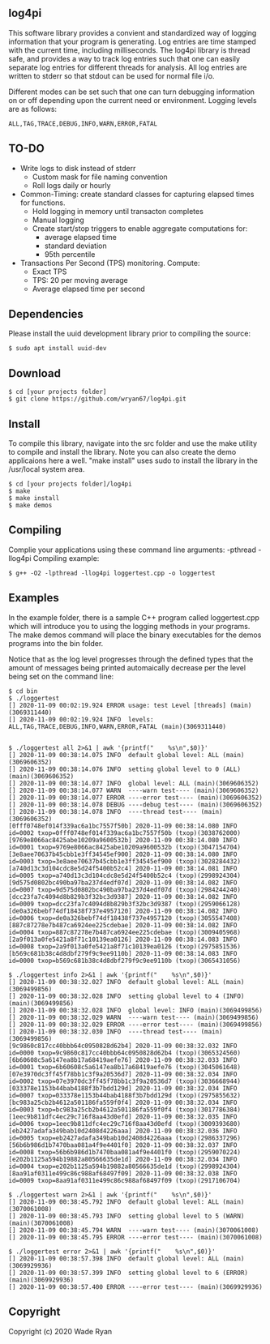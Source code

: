 log4pi
------

This software library provides a convient and standardized way of logging information that your program is generating. Log entries are time stamped with the current time, including milliseconds. The log4pi library is thread safe, and provides a way to track log entries such that one can easily separate log entries for different threads for analysis.  All log entries are written to stderr so that stdout can be used for normal file i/o.  

Different modes can be set such that one can turn debugging information on or off depending upon the current need or environment.  Logging levels are as follows:

    ALL,TAG,TRACE,DEBUG,INFO,WARN,ERROR,FATAL

## TO-DO

* Write logs to disk instead of stderr
  * Custom mask for file naming convention
  * Roll logs daily or hourly
* Common-Timing: create standard classes for capturing elapsed times for functions. 
  * Hold logging in memory until transacton completes
  * Manual logging
  * Create start/stop triggers to enable aggregate computations for:
    * average elapsed time
    * standard deviation
    * 95th percentile
* Transactions Per Second (TPS) monitoring.  Compute:
  * Exact TPS
  * TPS: 20 per moving average
  * Average elapsed time per second
  

## Dependencies
Please install the uuid development library prior to compiling the source:

    $ sudo apt install uuid-dev

## Download

    $ cd [your projects folder]
    $ git clone https://github.com/wryan67/log4pi.git

## Install
To compile this library, navigate into the src folder and use the make utility to compile and install the library.  Note you can also create the demo applicaions here a well.  "make install" uses sudo to install the library in the /usr/local system area.

    $ cd [your projects folder]/log4pi
    $ make 
    $ make install
    $ make demos

## Compiling
Complie your applications using these command line arguments: -pthread -llog4pi
Compiling example:

    $ g++ -O2 -lpthread -llog4pi loggertest.cpp -o loggertest


## Examples
In the example folder, there is a sample C++ program called loggertest.cpp which will introduce you to using the logging methods in your programs.  The make demos command will place the binary executables for the demos programs into the bin folder.

Notice that as the log level progresses through the defined types that the amount of messages being printed automaically decrease per the level being set on the command line:

    $ cd bin
    $ ./loggertest 
    [] 2020-11-09 00:02:19.924 ERROR usage: test Level [threads] (main)(3069311440)
    [] 2020-11-09 00:02:19.924 INFO  levels: ALL,TAG,TRACE,DEBUG,INFO,WARN,ERROR,FATAL (main)(3069311440)


    $ ./loggertest all 2>&1 | awk '{printf("    %s\n",$0)}'
    [] 2020-11-09 00:38:14.075 INFO  default global level: ALL (main)(3069606352)
    [] 2020-11-09 00:38:14.076 INFO  setting global level to 0 (ALL) (main)(3069606352)
    [] 2020-11-09 00:38:14.077 INFO  global level: ALL (main)(3069606352)
    [] 2020-11-09 00:38:14.077 WARN  ----warn test---- (main)(3069606352)
    [] 2020-11-09 00:38:14.077 ERROR ----error test---- (main)(3069606352)
    [] 2020-11-09 00:38:14.078 DEBUG ----debug test---- (main)(3069606352)
    [] 2020-11-09 00:38:14.078 INFO  ----thread test---- (main)(3069606352)
    [0fff0748ef014f339ac6a1bc7557f50b] 2020-11-09 00:38:14.080 INFO  id=0002 txop=0fff0748ef014f339ac6a1bc7557f50b (txop)(3038762000)
    [9769e8066ac8425abe10209a9600532b] 2020-11-09 00:38:14.080 INFO  id=0001 txop=9769e8066ac8425abe10209a9600532b (txop)(3047154704)
    [3e8aee70637b45cbb1e3ff34545ef900] 2020-11-09 00:38:14.080 INFO  id=0003 txop=3e8aee70637b45cbb1e3ff34545ef900 (txop)(3028284432)
    [a740d13c3d104cdc8e5d24f5400b52c4] 2020-11-09 00:38:14.081 INFO  id=0005 txop=a740d13c3d104cdc8e5d24f5400b52c4 (txop)(2998924304)
    [9d575d0802bc490ba97ba237d4edf07d] 2020-11-09 00:38:14.082 INFO  id=0007 txop=9d575d0802bc490ba97ba237d4edf07d (txop)(2984244240)
    [dcc23fa7c4094d8b829b3f32bc3d9387] 2020-11-09 00:38:14.082 INFO  id=0009 txop=dcc23fa7c4094d8b829b3f32bc3d9387 (txop)(2959066128)
    [de0a326bebf74df18438f737e4957120] 2020-11-09 00:38:14.082 INFO  id=0006 txop=de0a326bebf74df18438f737e4957120 (txop)(3055547408)
    [887c87278e7b487ca6924ee225cdebae] 2020-11-09 00:38:14.082 INFO  id=0004 txop=887c87278e7b487ca6924ee225cdebae (txop)(3009405968)
    [2a9f013a0fe5421a8f71c10139ea0126] 2020-11-09 00:38:14.083 INFO  id=0008 txop=2a9f013a0fe5421a8f71c10139ea0126 (txop)(2975851536)
    [b569c681b38c4d8dbf279f9c9ee9110b] 2020-11-09 00:38:14.083 INFO  id=0000 txop=b569c681b38c4d8dbf279f9c9ee9110b (txop)(3065431056)

    $ ./loggertest info 2>&1 | awk '{printf("    %s\n",$0)}'
    [] 2020-11-09 00:38:32.027 INFO  default global level: ALL (main)(3069499856)
    [] 2020-11-09 00:38:32.028 INFO  setting global level to 4 (INFO) (main)(3069499856)
    [] 2020-11-09 00:38:32.028 INFO  global level: INFO (main)(3069499856)
    [] 2020-11-09 00:38:32.029 WARN  ----warn test---- (main)(3069499856)
    [] 2020-11-09 00:38:32.029 ERROR ----error test---- (main)(3069499856)
    [] 2020-11-09 00:38:32.030 INFO  ----thread test---- (main)(3069499856)
    [9c9860c817cc40bbb64c0950828d62b4] 2020-11-09 00:38:32.032 INFO  id=0000 txop=9c9860c817cc40bbb64c0950828d62b4 (txop)(3065324560)
    [6b60608c5a6147ea8b17a68419aefe76] 2020-11-09 00:38:32.033 INFO  id=0001 txop=6b60608c5a6147ea8b17a68419aefe76 (txop)(3045061648)
    [07e3970dc3ff45f78bb1c3f9a20536d7] 2020-11-09 00:38:32.034 INFO  id=0002 txop=07e3970dc3ff45f78bb1c3f9a20536d7 (txop)(3036668944)
    [033378e1153b44bab4188f3b7bdd129d] 2020-11-09 00:38:32.034 INFO  id=0007 txop=033378e1153b44bab4188f3b7bdd129d (txop)(2975855632)
    [bc983a25cb2b4612a501186fa559f0f4] 2020-11-09 00:38:32.034 INFO  id=0003 txop=bc983a25cb2b4612a501186fa559f0f4 (txop)(3017786384)
    [1eec9b811dfc4ec29c716f8aa43d0efd] 2020-11-09 00:38:32.035 INFO  id=0006 txop=1eec9b811dfc4ec29c716f8aa43d0efd (txop)(3009393680)
    [eb2427adafa349bab10d2408d4226aaa] 2020-11-09 00:38:32.036 INFO  id=0005 txop=eb2427adafa349bab10d2408d4226aaa (txop)(2986337296)
    [56b6b986d1b7470baa081a4f9e4401f0] 2020-11-09 00:38:32.037 INFO  id=0008 txop=56b6b986d1b7470baa081a4f9e4401f0 (txop)(2959070224)
    [e202b1125a594b19882a80566635de1d] 2020-11-09 00:38:32.034 INFO  id=0004 txop=e202b1125a594b19882a80566635de1d (txop)(2998924304)
    [8aa91af0311e499c86c988af68497f09] 2020-11-09 00:38:32.038 INFO  id=0009 txop=8aa91af0311e499c86c988af68497f09 (txop)(2917106704)

    $ ./loggertest warn 2>&1 | awk '{printf("    %s\n",$0)}'
    [] 2020-11-09 00:38:45.792 INFO  default global level: ALL (main)(3070061008)
    [] 2020-11-09 00:38:45.793 INFO  setting global level to 5 (WARN) (main)(3070061008)
    [] 2020-11-09 00:38:45.794 WARN  ----warn test---- (main)(3070061008)
    [] 2020-11-09 00:38:45.795 ERROR ----error test---- (main)(3070061008)

    $ ./loggertest error 2>&1 | awk '{printf("    %s\n",$0)}'
    [] 2020-11-09 00:38:57.398 INFO  default global level: ALL (main)(3069929936)
    [] 2020-11-09 00:38:57.399 INFO  setting global level to 6 (ERROR) (main)(3069929936)
    [] 2020-11-09 00:38:57.400 ERROR ----error test---- (main)(3069929936)



## Copyright

Copyright (c) 2020 Wade Ryan
